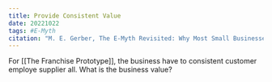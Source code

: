 ```yaml
---
title: Provide Consistent Value
date: 20221022
tags: #E-Myth
citation: "M. E. Gerber, The E-Myth Revisited: Why Most Small Businesses Don’t Work and What to Do About It. Harper Collins, 2009."
---
```

For [[The Franchise Prototype]], the business have to consistent customer employe supplier all. What is the business value?